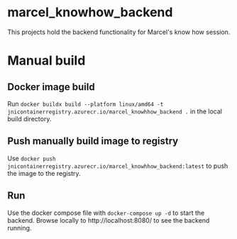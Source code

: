 # marcel_knowhow_backend
This projects hold the backend functionality for Marcel's know how session.


# Manual build

## Docker image build
Run `docker buildx build --platform linux/amd64 -t jnicontainerregistry.azurecr.io/marcel_knowhhow_backend .` in the local build directory.

## Push manually build image to registry
Use `docker push jnicontainerregistry.azurecr.io/marcel_knowhhow_backend:latest` to push the image to the registry.

## Run
Use the docker compose file with `docker-compose up -d` to start the backend.
Browse locally to http://localhost:8080/ to see the backend running.
